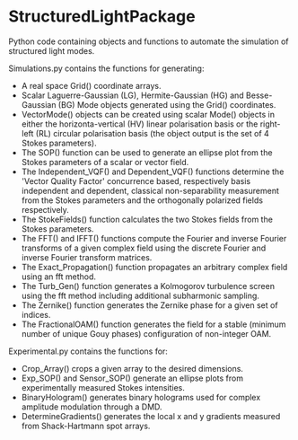 # StructuredLightPackage
Python code containing objects and functions to automate the simulation of structured light modes.

Simulations.py contains the functions for generating:
 - A real space Grid() coordinate arrays.
 - Scalar Laguerre-Gaussian (LG), Hermite-Gaussian (HG) and Besse-Gaussian (BG) Mode objects generated using the Grid() coordinates.
 - VectorMode() objects can be created using scalar Mode() objects in either the horizonta-vertical (HV) linear polarisation basis or
   the right-left (RL) circular polarisation basis (the object output is the set of 4 Stokes parameters). 
 - The SOP() function can be used to generate an ellipse plot from the Stokes parameters of a scalar or vector field. 
 - The Independent_VQF() and Dependent_VQF() functions determine the 'Vector Quality Factor' concurrence based, respectively basis independent and dependent, classical                non-separability measurement from the Stokes parameters and the orthogonally polarized fields respectively.
 -  The StokeFields() function calculates the two Stokes fields from the Stokes parameters.
 -  The FFT() and IFFT() functions compute the Fourier and inverse Fourier transforms of a given complex field using the discrete Fourier and inverse Fourier transform matrices.
 -  The Exact_Propagation() function propagates an arbitrary complex field using an fft method.
 -  The Turb_Gen() function generates a Kolmogorov turbulence screen using the fft method including additional subharmonic sampling.
 -  The Zernike() function generates the Zernike phase for a given set of indices.
 -  The FractionalOAM() function generates the field for a stable (minimum number of unique Gouy phases) configuration of non-integer OAM.

Experimental.py contains the functions for:
 - Crop_Array() crops a given array to the desired dimensions.
 - Exp_SOP() and Sensor_SOP() generate an ellipse plots from experimentally measured Stokes intensities.
 - BinaryHologram() generates binary holograms used for complex amplitude modulation through a DMD.
 - DetermineGradients() generates the local x and y gradients measured from Shack-Hartmann spot arrays.
